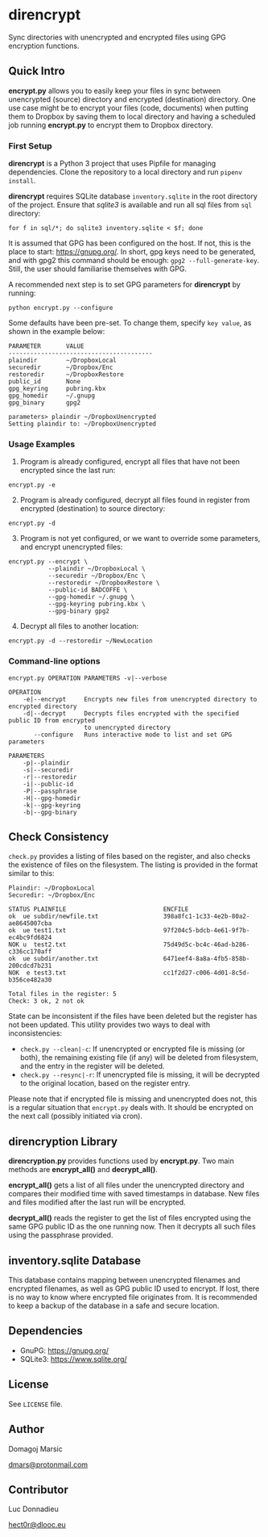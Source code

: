 # direncrypt

Sync directories with unencrypted and encrypted files using GPG encryption functions.

## Quick Intro

**encrypt.py** allows you to easily keep your files in sync between unencrypted (source) directory and encrypted (destination) directory. One use case might be to encrypt your files (code, documents) when putting them to Dropbox by saving them to local directory and having a scheduled job running **encrypt.py** to encrypt them to Dropbox directory.

### First Setup

**direncrypt** is a Python 3 project that uses Pipfile for managing dependencies. Clone the repository to a local directory and run `pipenv install`.

**direncrypt** requires SQLite database `inventory.sqlite` in the root directory of the project. Ensure that *sqlite3* is available and run all sql files from `sql` directory:

```
for f in sql/*; do sqlite3 inventory.sqlite < $f; done
```

It is assumed that GPG has been configured on the host. If not, this is the place to start: https://gnupg.org/. In short, gpg keys need to be generated, and with gpg2 this command should be enough: `gpg2 --full-generate-key`. Still, the user should familiarise themselves with GPG.

A recommended next step is to set GPG parameters for **direncrypt** by running:

```
python encrypt.py --configure
```

Some defaults have been pre-set. To change them, specify `key value`, as shown in the example below:

```
PARAMETER       VALUE
----------------------------------------
plaindir        ~/DropboxLocal
securedir       ~/Dropbox/Enc
restoredir      ~/DropboxRestore
public_id       None
gpg_keyring     pubring.kbx
gpg_homedir     ~/.gnupg
gpg_binary      gpg2

parameters> plaindir ~/DropboxUnencrypted
Setting plaindir to: ~/DropboxUnencrypted
```

### Usage Examples

1) Program is already configured, encrypt all files that have not been encrypted since the last run:

```
encrypt.py -e
```

2) Program is already configured, decrypt all files found in register from encrypted (destination) to source directory:

```
encrypt.py -d
```

3) Program is not yet configured, or we want to override some parameters, and encrypt unencrypted files:

```
encrypt.py --encrypt \
           --plaindir ~/DropboxLocal \
           --securedir ~/Dropbox/Enc \
           --restoredir ~/DropboxRestore \
           --public-id BADCOFFE \
           --gpg-homedir ~/.gnupg \
           --gpg-keyring pubring.kbx \
           --gpg-binary gpg2
```

4) Decrypt all files to another location:

```
encrypt.py -d --restoredir ~/NewLocation
```

### Command-line options

```
encrypt.py OPERATION PARAMETERS -v|--verbose

OPERATION
    -e|--encrypt     Encrypts new files from unencrypted directory to encrypted directory
    -d|--decrypt     Decrypts files encrypted with the specified public ID from encrypted
                     to unencrypted directory
       --configure   Runs interactive mode to list and set GPG parameters

PARAMETERS
    -p|--plaindir
    -s|--securedir
    -r|--restoredir
    -i|--public-id
    -P|--passphrase
    -H|--gpg-homedir
    -k|--gpg-keyring
    -b|--gpg-binary
```
## Check Consistency

`check.py` provides a listing of files based on the register, and also checks the existence of files on the filesystem. The listing is provided in the format similar to this:

```
Plaindir: ~/DropboxLocal
Securedir: ~/Dropbox/Enc

STATUS PLAINFILE                           ENCFILE
ok  ue subdir/newfile.txt                  398a8fc1-1c33-4e2b-80a2-ae8645007cba
ok  ue test1.txt                           97f204c5-bdcb-4e61-9f7b-ec4bc9fd6824
NOK u  test2.txt                           75d49d5c-bc4c-46ad-b286-c336cc170aff
ok  ue subdir/another.txt                  6471eef4-8a8a-4fb5-858b-200cdcd7b231
NOK  e test3.txt                           cc1f2d27-c006-4d01-8c5d-b356ce482a30

Total files in the register: 5
Check: 3 ok, 2 not ok
```

State can be inconsistent if the files have been deleted but the register has not been updated. This utility provides two ways to deal with inconsistencies:

* `check.py --clean|-c`: If unencrypted or encrypted file is missing (or both), the remaining existing file (if any) will be deleted from filesystem, and the entry in the register will be deleted.
* `check.py --resync|-r`: If unencrypted file is missing, it will be decrypted to the original location, based on the register entry.

Please note that if encrypted file is missing and unencrypted does not, this is a regular situation that `encrypt.py` deals with. It should be encrypted on the next call (possibly initiated via cron).

## direncryption Library

**direncryption.py** provides functions used by **encrypt.py**. Two main methods are **encrypt_all()** and **decrypt_all()**.

**encrypt_all()** gets a list of all files under the unencrypted directory and compares their modified time with saved timestamps in database. New files and files modified after the last run will be encrypted.

**decrypt_all()** reads the register to get the list of files encrypted using the same GPG public ID as the one running now. Then it decrypts all such files using the passphrase provided.

## inventory.sqlite Database

This database contains mapping between unencrypted filenames and encrypted filenames, as well as GPG public ID used to encrypt. If lost, there is no way to know where encrypted file originates from. It is recommended to keep a backup of the database in a safe and secure location.

## Dependencies

* GnuPG: https://gnupg.org/
* SQLite3: https://www.sqlite.org/

## License

See `LICENSE` file.

## Author

Domagoj Marsic

<dmars@protonmail.com>

## Contributor

Luc Donnadieu

<hect0r@dlooc.eu>

